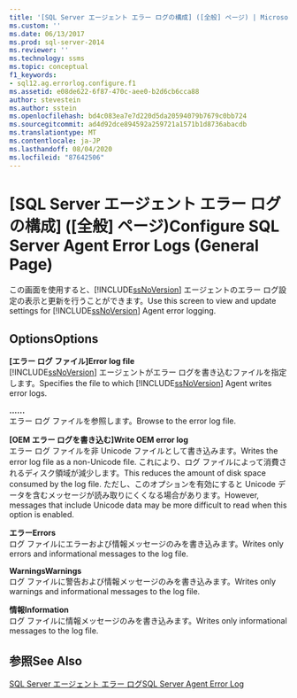 ```yaml
---
title: '[SQL Server エージェント エラー ログの構成] ([全般] ページ) | Microsoft Docs'
ms.custom: ''
ms.date: 06/13/2017
ms.prod: sql-server-2014
ms.reviewer: ''
ms.technology: ssms
ms.topic: conceptual
f1_keywords:
- sql12.ag.errorlog.configure.f1
ms.assetid: e08de622-6f87-470c-aee0-b2d6cb6cca88
author: stevestein
ms.author: sstein
ms.openlocfilehash: bd4c083ea7e7d220d5da20594079b7679c0bb724
ms.sourcegitcommit: ad4d92dce894592a259721a1571b1d8736abacdb
ms.translationtype: MT
ms.contentlocale: ja-JP
ms.lasthandoff: 08/04/2020
ms.locfileid: "87642506"
---
```

# <a name="configure-sql-server-agent-error-logs-general-page"></a><span data-ttu-id="16415-102">[SQL Server エージェント エラー ログの構成] \([全般] ページ)</span><span class="sxs-lookup"><span data-stu-id="16415-102">Configure SQL Server Agent Error Logs (General Page)</span></span>
  <span data-ttu-id="16415-103">この画面を使用すると、[!INCLUDE[ssNoVersion](../../includes/ssnoversion-md.md)] エージェントのエラー ログ設定の表示と更新を行うことができます。</span><span class="sxs-lookup"><span data-stu-id="16415-103">Use this screen to view and update settings for [!INCLUDE[ssNoVersion](../../includes/ssnoversion-md.md)] Agent error logging.</span></span>  
  
## <a name="options"></a><span data-ttu-id="16415-104">Options</span><span class="sxs-lookup"><span data-stu-id="16415-104">Options</span></span>  
 <span data-ttu-id="16415-105">**[エラー ログ ファイル]**</span><span class="sxs-lookup"><span data-stu-id="16415-105">**Error log file**</span></span>  
 <span data-ttu-id="16415-106">[!INCLUDE[ssNoVersion](../../includes/ssnoversion-md.md)] エージェントがエラー ログを書き込むファイルを指定します。</span><span class="sxs-lookup"><span data-stu-id="16415-106">Specifies the file to which [!INCLUDE[ssNoVersion](../../includes/ssnoversion-md.md)] Agent writes error logs.</span></span>  
  
 <span data-ttu-id="16415-107">**...**</span><span class="sxs-lookup"><span data-stu-id="16415-107">**...**</span></span>  
 <span data-ttu-id="16415-108">エラー ログ ファイルを参照します。</span><span class="sxs-lookup"><span data-stu-id="16415-108">Browse to the error log file.</span></span>  
  
 <span data-ttu-id="16415-109">**[OEM エラー ログを書き込む]**</span><span class="sxs-lookup"><span data-stu-id="16415-109">**Write OEM error log**</span></span>  
 <span data-ttu-id="16415-110">エラー ログ ファイルを非 Unicode ファイルとして書き込みます。</span><span class="sxs-lookup"><span data-stu-id="16415-110">Writes the error log file as a non-Unicode file.</span></span> <span data-ttu-id="16415-111">これにより、ログ ファイルによって消費されるディスク領域が減少します。</span><span class="sxs-lookup"><span data-stu-id="16415-111">This reduces the amount of disk space consumed by the log file.</span></span> <span data-ttu-id="16415-112">ただし、このオプションを有効にすると Unicode データを含むメッセージが読み取りにくくなる場合があります。</span><span class="sxs-lookup"><span data-stu-id="16415-112">However, messages that include Unicode data may be more difficult to read when this option is enabled.</span></span>  
  
 <span data-ttu-id="16415-113">**エラー**</span><span class="sxs-lookup"><span data-stu-id="16415-113">**Errors**</span></span>  
 <span data-ttu-id="16415-114">ログ ファイルにエラーおよび情報メッセージのみを書き込みます。</span><span class="sxs-lookup"><span data-stu-id="16415-114">Writes only errors and informational messages to the log file.</span></span>  
  
 <span data-ttu-id="16415-115">**Warnings**</span><span class="sxs-lookup"><span data-stu-id="16415-115">**Warnings**</span></span>  
 <span data-ttu-id="16415-116">ログ ファイルに警告および情報メッセージのみを書き込みます。</span><span class="sxs-lookup"><span data-stu-id="16415-116">Writes only warnings and informational messages to the log file.</span></span>  
  
 <span data-ttu-id="16415-117">**情報**</span><span class="sxs-lookup"><span data-stu-id="16415-117">**Information**</span></span>  
 <span data-ttu-id="16415-118">ログ ファイルに情報メッセージのみを書き込みます。</span><span class="sxs-lookup"><span data-stu-id="16415-118">Writes only informational messages to the log file.</span></span>  
  
## <a name="see-also"></a><span data-ttu-id="16415-119">参照</span><span class="sxs-lookup"><span data-stu-id="16415-119">See Also</span></span>  
 [<span data-ttu-id="16415-120">SQL Server エージェント エラー ログ</span><span class="sxs-lookup"><span data-stu-id="16415-120">SQL Server Agent Error Log</span></span>](sql-server-agent-error-log.md)  
  
  
